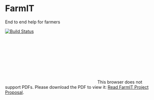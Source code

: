 # FarmIT
End to end help for farmers 

[![Build Status](https://travis-ci.com/Sunhick/FarmIT.svg?token=V7oRpAyDFTA72Tjf3Srd&branch=master)](https://travis-ci.com/Sunhick/FarmIT/)

<object data="https://github.com/Sunhick/FarmIT/blob/master/docs/FarmIT_Project_Proposal.pdf" type="application/pdf" width="700px" height="700px">
    <embed src="https://github.com/Sunhick/FarmIT/blob/master/docs/FarmIT_Project_Proposal.pdf">
        This browser does not support PDFs. Please download the PDF to view it: <a href="https://github.com/Sunhick/FarmIT/blob/master/docs/FarmIT_Project_Proposal.pdf">Read FarmIT Project Proposal</a>.</p>
    </embed>
</object>
